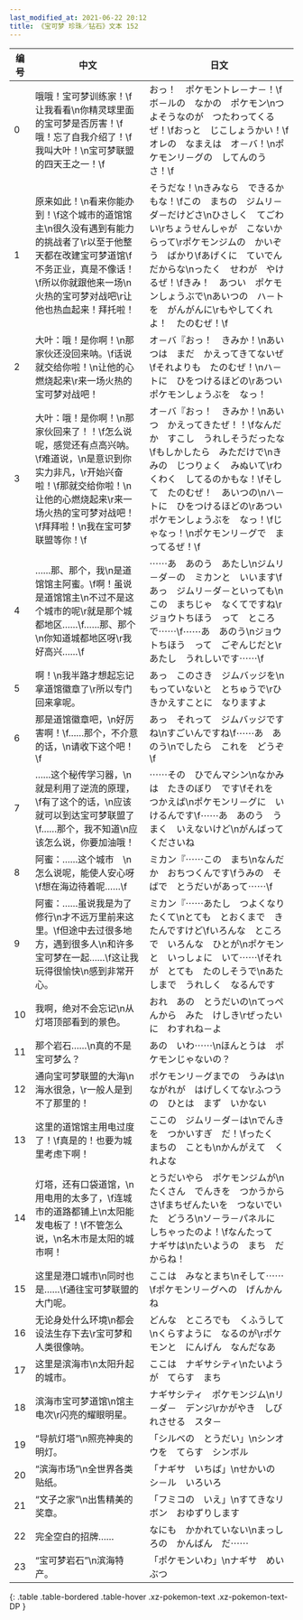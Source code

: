 ```yaml
---
last_modified_at: 2021-06-22 20:12
title: 《宝可梦 珍珠／钻石》文本 152
---
```

| 编号 | 中文 | 日文 |
| ---- | ---- | ---- |
| 0 | 哦哦！宝可梦训练家！\f让我看看\n你精灵球里面的宝可梦是否厉害！\f哦！忘了自我介绍了！\f我叫大叶！\n宝可梦联盟的四天王之一！\f | おっ！　ポケモントレ－ナ－！\fボ－ルの　なかの　ポケモン\nつよそうなのが　つたわってくるぜ！\fおっと　じこしょうかい！\fオレの　なまえは　オ－バ！\nポケモンリ－グの　してんのう　さ！\f |
| 1 | 原来如此！\n看来你能办到！\f这个城市的道馆馆主\n很久没有遇到有能力的挑战者了\r以至于他整天都在改建宝可梦道馆\f不务正业，真是不像话！\f所以你就跟他来一场\n火热的宝可梦对战吧\r让他也热血起来！拜托啦！ | そうだな！\nきみなら　できるかもな！\fこの　まちの　ジムリ－ダ－だけどさ\nひさしく　てごわい\rちょうせんしゃが　こないからって\rポケモンジムの　かいぞう　ばかり\fあげくに　ていでん　だからな\nったく　せわが　やけるぜ！\fきみ！　あつい　ポケモンしょうぶで\nあいつの　ハ－トを　がんがんに\rもやしてくれよ！　たのむぜ！\f　 |
| 2 | 大叶：哦！是你啊！\n那家伙还没回来呐。\f话说就交给你啦！\n让他的心燃烧起来\r来一场火热的宝可梦对战吧！ | オ－バ『おっ！　きみか！\nあいつは　まだ　かえってきてないぜ\fそれよりも　たのむぜ！\nハ－トに　ひをつけるほどの\rあつい　ポケモンしょうぶを　なっ！ |
| 3 | 大叶：哦！是你啊！\n那家伙回来了！！\f怎么说呢，感觉还有点高兴呐。\f难道说，\n是意识到你实力非凡，\r开始兴奋啦！\f那就交给你啦！\n让他的心燃烧起来\r来一场火热的宝可梦对战吧！\f拜拜啦！\n我在宝可梦联盟等你！\f | オ－バ『おっ！　きみか！\nあいつ　かえってきたぜ！！\fなんだか　すこし　うれしそうだったな\fもしかしたら　みただけで\nきみの　じつりょく　みぬいて\rわくわく　してるのかもな！\fそして　たのむぜ！　あいつの\nハ－トに　ひをつけるほどの\rあつい　ポケモンしょうぶを　なっ！\fじゃなっ！\nポケモンリ－グで　まってるぜ！\f |
| 4 | ……那、那个，我\n是道馆馆主阿蜜。\f啊！虽说是道馆馆主\n不过不是这个城市的呢\r就是那个城都地区……\f……那、那个\n你知道城都地区呀\r我好高兴……\f | ⋯⋯あ　あのう　あたし\nジムリ－ダ－の　ミカンと　いいます\fあっ　ジムリ－ダ－といっても\nこの　まちじゃ　なくてですね\rジョウトちほう　って　ところで⋯⋯\f⋯⋯あ　あのう\nジョウトちほう　って　ごぞんじだと\rあたし　うれしいです⋯⋯\f |
| 5 | 啊！\n我半路才想起忘记拿道馆徽章了\r所以专门回来拿呢。 | あっ　このさき　ジムバッジを\nもっていないと　とちゅうで\rひきかえすことに　なりますよ |
| 6 | 那是道馆徽章吧，\n好厉害啊！\f……那个，不介意的话，\n请收下这个吧！\f | あっ　それって　ジムバッジですね\nすごいんですね\f⋯⋯あ　あのう\nでしたら　これを　どうぞ\f |
| 7 | ……这个秘传学习器，\n就是利用了逆流的原理，\f有了这个的话，\n应该就可以到达宝可梦联盟了\f……那个，我不知道\n应该怎么说，你要加油哦！ | ⋯⋯その　ひでんマシン\nなかみは　たきのぼり　です\fそれを　つかえば\nポケモンリ－グに　いけるんです\f⋯⋯あ　あのう　うまく　いえないけど\nがんばって　くださいね |
| 8 | 阿蜜：……这个城市　\n怎么说呢，能使人安心呀\f想在海边待着呢……\f | ミカン『⋯⋯この　まち\nなんだか　おちつくんです\fうみの　そばで　とうだいがあって⋯⋯\f |
| 9 | 阿蜜：……虽说我是为了修行\n才不远万里前来这里。\f但途中去过很多地方，遇到很多人\n和许多宝可梦在一起……\f这让我玩得很愉快\n感到非常开心。 | ミカン『⋯⋯あたし　つよくなりたくて\nとても　とおくまで　きたんですけど\fいろんな　ところで　いろんな　ひとが\nポケモンと　いっしょに　いて⋯⋯\fそれが　とても　たのしそうで\nあたしまで　うれしく　なるんです |
| 10 | 我啊，绝对不会忘记\n从灯塔顶部看到的景色。 | おれ　あの　とうだいの\nてっぺんから　みた　けしき\rぜったいに　わすれね－よ |
| 11 | 那个岩石……\n真的不是宝可梦么？ | あの　いわ⋯⋯\nほんとうは　ポケモンじゃないの？ |
| 12 | 通向宝可梦联盟的大海\n海水很急，\r一般人是到不了那里的！ | ポケモンリ－グまでの　うみは\nながれが　はげしくてな\rふつうの　ひとは　まず　いかない |
| 13 | 这里的道馆馆主用电过度了！\f真是的！也要为城里考虑下啊！ | ここの　ジムリ－ダ－は\nでんきを　つかいすぎ　だ！\fったく　まちの　ことも\nかんがえて　くれよな |
| 14 | 灯塔，还有口袋道馆，\n用电用的太多了，\f连城市的道路都铺上\n太阳能发电板了！\f不管怎么说，\n名木市是太阳的城市啊！ | とうだいやら　ポケモンジムが\nたくさん　でんきを　つかうからさ\fまちぜんたいを　つないでいた　どうろ\nソ－ラ－パネルに　しちゃったのよ！\fなんたって　ナギサは\nたいようの　まち　だからね！ |
| 15 | 这里是港口城市\n同时也是……\f通往宝可梦联盟的大门呢。 | ここは　みなとまち\nそして⋯⋯\fポケモンリ－グへの　げんかん　ね |
| 16 | 无论身处什么环境\n都会设法生存下去\r宝可梦和人类很像呐。 | どんな　ところでも　くふうして\nくらすように　なるのが\rポケモンと　にんげん　なんだなあ |
| 17 | 这里是滨海市\n太阳升起的城市。 | ここは　ナギサシティ\nたいようが　てらす　まち |
| 18 | 滨海市宝可梦道馆\n馆主电次\r闪亮的耀眼明星。 | ナギサシティ　ポケモンジム\nリ－ダ－　デンジ\rかがやき　しびれさせる　スタ－ |
| 19 | “导航灯塔”\n照亮神奥的明灯。 | 「シルベの　とうだい」\nシンオウを　てらす　シンボル |
| 20 | “滨海市场”\n全世界各类贴纸。 | 「ナギサ　いちば」\nせかいの　シ－ル　いろいろ |
| 21 | “文子之家”\n出售精美的奖章。 | 「フミコの　いえ」\nすてきなリボン　おゆずりします |
| 22 | 完全空白的招牌…… | なにも　かかれていない\nまっしろの　かんばん　だ⋯⋯ |
| 23 | “宝可梦岩石”\n滨海特产。 | 「ポケモンいわ」\nナギサ　めいぶつ |
{: .table .table-bordered .table-hover .xz-pokemon-text .xz-pokemon-text-DP }